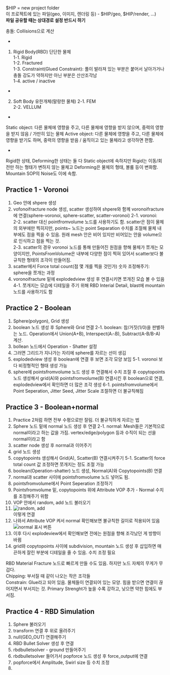 $HIP = new project folder   
이 프로젝트에 있는 파일(geo, 이미지, 렌더링 등) - $HIP/geo, $HIP/render, ...)    
**파일 공유할 때는 상대경로 설정 반드시 하기**  

충돌: Collisions으로 계산   

-

1. Rigid Body(RBD) 단단한 물체    
1-1. Rigid    
1-2. Fractured    
1-3. Constraint(Glued Constraint): 풀이 발라져 있는 부분은 붙어서 날아가거나 충돌 강도가 약하지만 아닌 부분은 산산조각남     
1-4. active / inactive     

-

2. Soft Body 유한개체(말랑한 물체)
2-1. FEM     
2-2. VELLUM    

-

Static object: 다른 물체에 영향을 주고, 다른 물체에 영향을 받지 않으며, 중력의 영향을 받지 않음 / 가만히 있는 물체
Active object: 다른 물체에 영향을 주고, 다른 물체에 영향을 받기도 하며, 중력의 영향을 받음 / 움직이고 있는 물체라고 생각하면 편함.

-

Rigid한 상태, Deforming한 상태는 둘 다 Static object에 속하지만 Rigid는 이동/회전만 하는 형태가 변하지 않는 물체고 Deforming은 물체의 형태, 볼륨 등이 변화함. Mountain SOP의 Noise도 이에 속함.    


## Practice 1 - Voronoi
1. Geo 안에 shpere 생성
2. vofonoifracture node 생성, scatter 생성하여 shpere와 함께 voronoifracture에 연결(sphere-voronoi, sphere-scatter, scatter-voronoi)
2-1. voronoi:      
2-2. scatter 대신 pointfromvolume 노드를 사용하기도 함. scatter은 점이 물체의 외부에만 찍히지만, points~ 노드는 point Separation 수치를 조절해 물체 내부에도 점을 찍을 수 있음. 원래 mesh 안은 비어 있지만 비어있는 안을 volume으로 인식하고 점을 찍는 것.      
2-3. scatter의 경우 voronoi 노드를 통해 만들어진 원점을 향해 물체가 쪼개는 모양이지만, PointsFromVolume은 내부에 다양한 점이 찍혀 있어서 scatter보다 불규칙한 형태의 조각이 만들어짐.     
3. scatter에서 Force total count(점 몇 개를 찍을 것인가) 숫자 조정해주기: sphere을 쪼개는 과정
4. voronoifracture 밑에 explodedview 생성 후 연결시키면 쪼개진 모습 볼 수 있음
4-1. 쪼개지는 모습에 디테일을 주기 위해 RBD Interial Detail, blast에 mountain 노드를 사용하기도 함


## Practice 2 - Boolean
1. Sphere(polygon), Grid 생성
2. boolean 노드 생성 후 Sphere와 Grid 연결
2-1. boolean: 참/거짓(1/0)을 판별하는 노드. Operation에서 Union(A+B), Interspect(A∩B), Subtract(A-B/B-A) 계산.     
3. bollean 노드에서 Operation - Shatter 설정
4. 그러면 그리드가 지나가는 자리에 sphere를 자르는 선이 생김 
5. explodedview 생성 후 boolean에 연결 후 보면 조각 모양 보임
5-1. voronoi 보다 비정형적인 형태 생성 가능      
6. sphere에 pointsfromvolume 노드 생성 후 연결해서 수치 조절 후 copytopoints 노드 생성해서 grid(A)와 pointsfromvolume(B) 연결시킨 후 boolean으로 연결, explodedview에서 확인하면 더 많은 조각 생성 
6-1. pointsfromvolume에서 Point Seperation, Jitter Seed, Jitter Scale 조절하면 더 불규칙해짐 


## Practice 3 - Boolean+normal
1. Practice 2처럼 하면 전부 수평으로만 잘림. 더 불규칙하게 자르는 법
2. Sphere 노드 밑에 normal 노드 생성 후 연결
2-1. normal: Mesh들은 기본적으로 normal이라고 하는 값을 가짐. vertex/edge/polygon 등과 수직이 되는 선을 normal이라고 함     
3. scatter node 생성 후 normal과 이어주기
4. grid 노드 생성
5. copytopoints 생성해서 Grid(A), Scatter(B) 연결시켜주기
5-1. Scatter의 force total count 값 조정하면 쪼개지는 정도 조절 가능      
6. boolean(Operation-shatter) 노드 생성, Normal(A)와 Copytopoints(B) 연결
7. normal과 scatter 사이에 pointsfromvolume 노드 넣어도 됨. 
8. pointsfromvolume에서 Point Seperation 조정하기
9. Pointsfromvolume 밑, copytopoints 위에 Attribute VOP 추가 - Normal 수치를 조정해주기 위함
10. VOP 안에서 random, add 노드 불러오기
11. ![random, add](https://user-images.githubusercontent.com/90232599/137005075-a09ef1ae-2f63-435d-828b-a9383047edf8.jpg)      
이렇게 연결     
12. 나와서 Attribute VOP 켜서 normal 확인해보면 불규칙한 길이로 적용되어 있음
![normal 표시 버튼](https://user-images.githubusercontent.com/90232599/137004353-7d7da9e8-c954-4a47-b187-f4f67ec05c8e.jpg)     
13. 이후 다시 explodeview에서 확인해보면 전에는 원점을 향해 조각났던 게 방향이 바뀜
14. grid와 copytopoints 사이에 subdivision, mountain 노드 생성 후 삽입하면 매끈하게 잘린 부분에 디테일을 줄 수 있음. 수치 조정 필요


RBD Material Fracture 노드로 빠르게 만들 수도 있음. 하지만 노드 자체의 무게가 무겁다.     
Chipping: 부서질 때 같이 나오는 작은 조각들    
Constrain: Glue라고 되어 있음. 물체들이 연결되어 있는 모양. 힘을 받으면 연결이 끊어지면서 부서지는 것. Primary Strenght가 높을 수록 강하고, 낮으면 약한 힘에도 부서짐. 


## Practice 4 - RBD Simulation
1. Sphere 불러오기
2. transform 연결 후 위로 올려주기
3. null(GEO_OUT) 연결해주기
4. RBD Bullet Solver 생성 후 연결
5. rbdbulletsolver - ground 만들어주기
6. rbdbulletsolver 들어가서 popforce 노드 생성 후 force_output에 연결 
7. popforce에서 Amplitude, Swirl size 등 수치 조정
8. 
